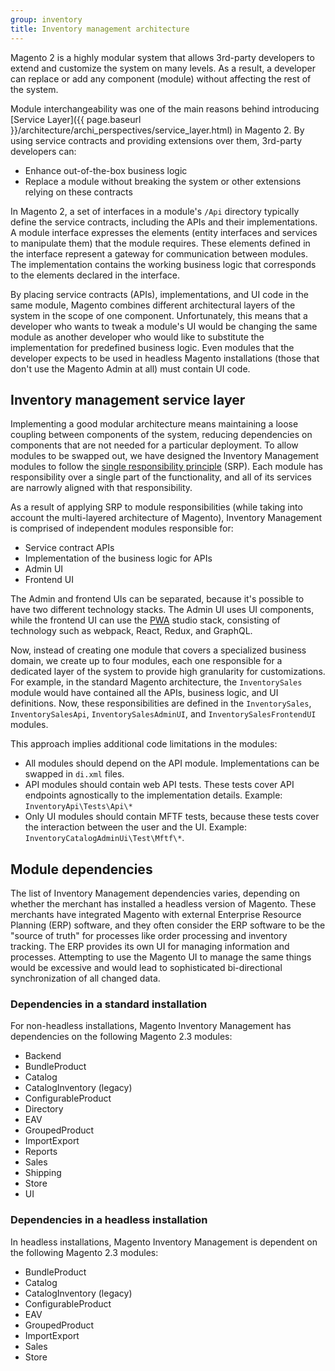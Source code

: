 ```yaml
---
group: inventory
title: Inventory management architecture
---
```



Magento 2 is a highly modular system that allows 3rd-party developers to extend and customize the system on many levels. As a result, a developer can replace or add any component (module) without affecting the rest of the system.

Module interchangeability was one of the main reasons behind introducing [Service Layer]({{ page.baseurl }}/architecture/archi_perspectives/service_layer.html) in Magento 2. By using service contracts and providing extensions over them, 3rd-party developers can:

* Enhance out-of-the-box business logic
* Replace a module without breaking the system or other extensions relying on these contracts

In Magento 2, a set of interfaces in a module's `/Api` directory typically define the service contracts, including the APIs and their implementations. A module interface expresses the elements (entity interfaces and services to manipulate them) that the module requires. These elements defined in the interface represent a gateway for communication between modules. The implementation contains the working business logic that corresponds to the elements declared in the interface.

By placing service contracts (APIs), implementations, and UI code in the same module, Magento combines different architectural layers of the system in the scope of one component. Unfortunately, this means that a developer who wants to tweak a module's UI would be changing the same module as another developer who would like to substitute the  implementation for predefined business logic. Even modules that the developer expects to be used in headless Magento installations (those that don't use the Magento Admin at all) must contain UI code.

## Inventory management service layer

Implementing a good modular architecture means maintaining a loose coupling between components of the system, reducing dependencies on components that are not needed for a particular deployment. To allow modules to be swapped out, we have designed the Inventory Management modules to follow the [single responsibility principle](https://en.wikipedia.org/wiki/Single_responsibility_principle) (SRP). Each module has responsibility over a single part of the functionality, and all of its services are narrowly aligned with that responsibility.

As a result of applying SRP to module responsibilities (while taking into account the multi-layered architecture of Magento), Inventory Management is comprised of independent modules responsible for:

* Service contract APIs
* Implementation of the business logic for APIs
* Admin UI
* Frontend UI

The Admin and frontend UIs can be separated, because it's possible to have two different technology stacks. The Admin UI uses UI components, while the frontend UI can use the [PWA](https://magento-research.github.io/pwa-studio/) studio stack, consisting of technology such as webpack, React, Redux, and GraphQL. 

Now, instead of creating one module that covers a specialized business domain, we create up to four modules, each one responsible for a dedicated layer of the system to provide high granularity for customizations. For example, in the standard Magento architecture, the `InventorySales` module would have contained all the APIs, business logic, and UI definitions. Now, these responsibilities are defined in the `InventorySales`,  `InventorySalesApi`, `InventorySalesAdminUI`, and `InventorySalesFrontendUI` modules.

This approach implies additional code limitations in the modules:

* All modules should depend on the API module. Implementations can be swapped in `di.xml` files.
* API modules should contain web API tests. These tests cover API endpoints agnostically to the implementation details. Example: `InventoryApi\Tests\Api\*`
* Only UI modules should contain MFTF tests, because these tests cover the interaction between the user and the UI. Example: `InventoryCatalogAdminUi\Test\Mftf\*`.

## Module dependencies

The list of Inventory Management dependencies varies, depending on whether the merchant has installed a headless version of Magento. These merchants have integrated Magento with external Enterprise Resource Planning (ERP) software, and they often consider the ERP software to be the "source of truth" for processes like order processing and inventory tracking. The ERP provides its own UI for managing information and processes. Attempting to use the Magento UI to manage the same things would be excessive and would lead to sophisticated bi-directional synchronization of all changed data.


### Dependencies in a standard installation

For non-headless installations, Magento Inventory Management has dependencies on the following Magento 2.3 modules:

* Backend
* BundleProduct
* Catalog
* CatalogInventory (legacy)
* ConfigurableProduct
* Directory
* EAV
* GroupedProduct
* ImportExport
* Reports
* Sales
* Shipping
* Store
* UI

### Dependencies in a headless installation

In headless installations, Magento Inventory Management is dependent on the following Magento 2.3 modules:

* BundleProduct
* Catalog
* CatalogInventory (legacy)
* ConfigurableProduct
* EAV
* GroupedProduct
* ImportExport
* Sales
* Store
